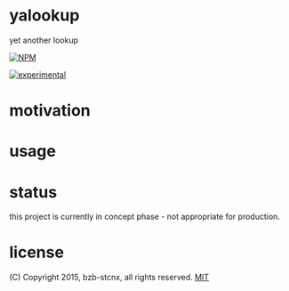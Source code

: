 # yalookup
yet another lookup

[![NPM](https://nodei.co/npm/yalookup.png?compact=true)](https://nodei.co/npm/yalookup/)

[![experimental](http://badges.github.io/stability-badges/dist/experimental.svg)](http://github.com/badges/stability-badges)

# motivation

# usage

# status
this project is currently in concept phase - not appropriate for production.

# license
(C) Copyright 2015, bzb-stcnx,
all rights reserved.
[MIT](./LICENSE)
